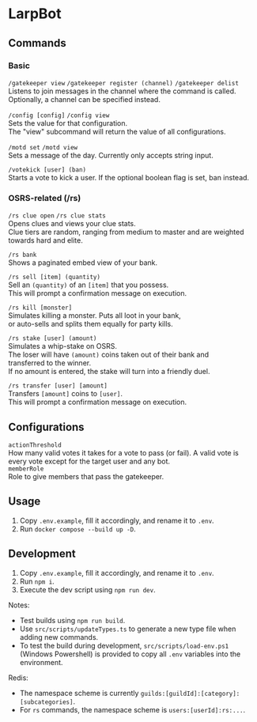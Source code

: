 # LarpBot
## Commands
### Basic
`/gatekeeper view` `/gatekeeper register (channel)` `/gatekeeper delist` \
Listens to join messages in the channel where the command is called. \
Optionally, a channel can be specified instead. 

`/config [config]` `/config view` \
Sets the value for that configuration. \
The "view" subcommand will return the value of all configurations.

`/motd set` `/motd view` \
Sets a message of the day. Currently only accepts string input.

`/votekick [user] (ban)` \
Starts a vote to kick a user. If the optional boolean flag is set, ban instead.

### OSRS-related (/rs)
`/rs clue open` `/rs clue stats` \
Opens clues and views your clue stats. \
Clue tiers are random, ranging from medium to master and are weighted towards hard and elite.

`/rs bank` \
Shows a paginated embed view of your bank.

`/rs sell [item] (quantity)` \
Sell an `(quantity)` of an `[item]` that you possess. \
This will prompt a confirmation message on execution.

`/rs kill [monster]` \
Simulates killing a monster. Puts all loot in your bank, \
or auto-sells and splits them equally for party kills.

`/rs stake [user] (amount)` \
Simulates a whip-stake on OSRS. \
The loser will have `(amount)` coins taken out of their bank and \
transferred to the winner. \
If no amount is entered, the stake will turn into a friendly duel.

`/rs transfer [user] [amount]` \
Transfers `[amount]` coins to `[user]`. \
This will prompt a confirmation message on execution.



## Configurations
`actionThreshold` \
How many valid votes it takes for a vote to pass (or fail). A valid vote is every vote except for the target user and any bot. \
`memberRole` \
Role to give members that pass the gatekeeper.

## Usage
1. Copy `.env.example`, fill it accordingly, and rename it to `.env`.
2. Run `docker compose --build up -D`.

## Development
1. Copy `.env.example`, fill it accordingly, and rename it to `.env`.
2. Run `npm i`.
3. Execute the dev script using `npm run dev`.

Notes:
- Test builds using `npm run build`.
- Use `src/scripts/updateTypes.ts` to generate a new type file when adding new commands.
- To test the build during development, `src/scripts/load-env.ps1` (Windows Powershell) is provided to copy all `.env` variables into the environment.

Redis:
- The namespace scheme is currently `guilds:[guildId]:[category]:[subcategories]`.
- For `rs` commands, the namespace scheme is `users:[userId]:rs:...`.
